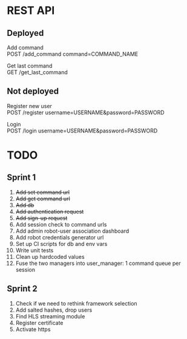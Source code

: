 # REST API

## Deployed 

Add command  
POST /add_command command=COMMAND_NAME  

Get last command  
GET /get_last_command  

## Not deployed

Register new user  
POST /register username=USERNAME&password=PASSWORD  

Login  
POST /login username=USERNAME&password=PASSWORD  

# TODO

## Sprint 1

1. ~~Add set command url~~
2. ~~Add get command url~~
3. ~~Add db~~
4. ~~Add authentication request~~
5. ~~Add sign-up request~~
6. Add session check to command urls
7. Add admin robot-user association dashboard
8. Add robot credentials generator url
9. Set up CI scripts for db and env vars
10. Write unit tests
11. Clean up hardcoded values
12. Fuse the two managers into user_manager: 1 command queue per session

## Sprint 2

1. Check if we need to rethink framework selection
2. Add salted hashes, drop users
3. Find HLS streaming module
4. Register certificate
5. Activate https
